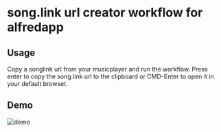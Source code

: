 # song.link url creator workflow for alfredapp

## Usage

Copy a songlink url from your musicplayer and run the workflow. Press enter to copy the song.link url to the clipboard or CMD-Enter to open it in your default browser.

## Demo

![demo](song-link.gif)